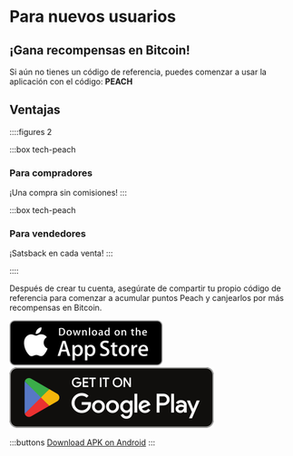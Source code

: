 # Para nuevos usuarios
## ¡Gana recompensas en Bitcoin!

Si aún no tienes un código de referencia, puedes comenzar a usar la aplicación con el código: **PEACH**

## Ventajas
::::figures 2

:::box tech-peach
### Para compradores
¡Una compra sin comisiones!
:::

:::box tech-peach
### Para vendedores
¡Satsback en cada venta!
:::

::::

Después de crear tu cuenta, asegúrate de compartir tu propio código de referencia para comenzar a acumular puntos Peach y canjearlos por más recompensas en Bitcoin.

<div>
  <div class="md:flex items-end">
    <a href="https://testflight.apple.com/join/wfSPFEWG"><img class="h-180px md:h-90px" src="/img/home/download-on-the-app-store.svg" alt="Download on the Apple Store"></a>
    <a class="md:ml-4" href="https://play.google.com/store/apps/details?id=com.peachbitcoin.peach.mainnet"><img class="h-180px md:h-90px" src="/img/home/get-it-on-google-play.svg" alt="Get it on Google Play"></a>
  </div>

  :::buttons
  [Download APK on Android](/apk/)
  :::

</div>
